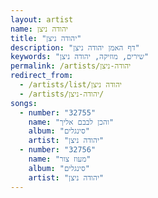 ```yaml
---
layout: artist
name: יהודה ניצן
title: "יהודה ניצן"
description: "דף האמן יהודה ניצן"
keywords: "שירים, מוזיקה, יהודה ניצן"
permalink: /artists/יהודה-ניצן
redirect_from:
  - /artists/list/יהודה ניצן
  - /artists/יהודה-ניצן/
songs:
  - number: "32755"
    name: "והכן לבבם אליך"
    album: "סינגלים"
    artist: "יהודה ניצן"
  - number: "32756"
    name: "מעוז צור"
    album: "סינגלים"
    artist: "יהודה ניצן"
---
```

